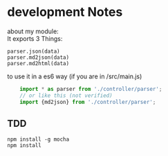 # development Notes

about my module:  
It exports 3 Things:

    parser.json(data)
    parser.md2json(data)
    parser.md2html(data) 

to use it in a es6 way (if you are in /src/main.js)

```js
    import * as parser from './controller/parser';
    // or like this (not verified)
    import {md2json} from './controller/parser';
```


## TDD

    npm install -g mocha
    npm install  

